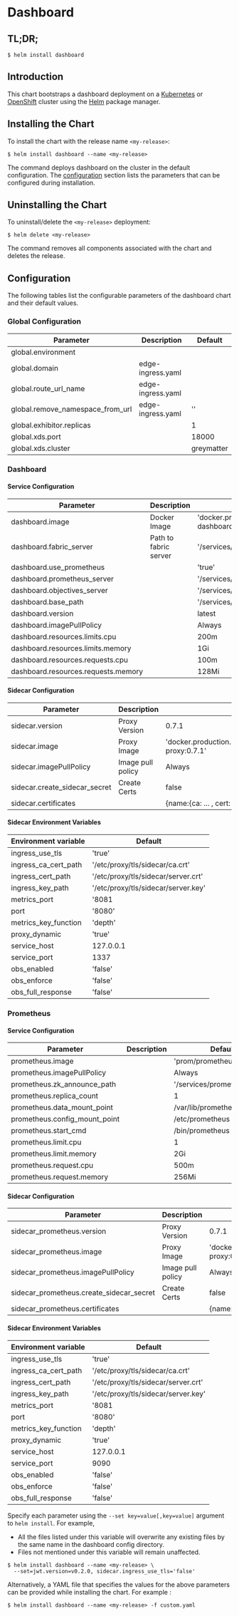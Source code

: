 # Dashboard

## TL;DR;

```console
$ helm install dashboard
```

## Introduction

This chart bootstraps a dashboard deployment on a [Kubernetes](http://kubernetes.io) or [OpenShift](https://www.openshift.com/) cluster using the [Helm](https://helm.sh) package manager.

## Installing the Chart

To install the chart with the release name `<my-release>`:

```console
$ helm install dashboard --name <my-release>
```

The command deploys dashboard on the cluster in the default configuration. The [configuration](#configuration) section lists the parameters that can be configured during installation.

## Uninstalling the Chart

To uninstall/delete the `<my-release>` deployment:

```console
$ helm delete <my-release>
```

The command removes all components associated with the chart and deletes the release.

## Configuration

The following tables list the configurable parameters of the dashboard chart and their default values.

### Global Configuration

| Parameter                        | Description       | Default    |
| -------------------------------- | ----------------- | ---------- |
| global.environment               |                   |            |
| global.domain                    | edge-ingress.yaml |            |
| global.route_url_name            | edge-ingress.yaml |            |
| global.remove_namespace_from_url | edge-ingress.yaml | ''         |
| global.exhibitor.replicas        |                   | 1          |
| global.xds.port                  |                   | 18000      |
| global.xds.cluster               |                   | greymatter |

### Dashboard

#### Service Configuration

| Parameter                           | Description           | Default                                                            |
| ----------------------------------- | --------------------- | ------------------------------------------------------------------ |
| dashboard.image                     | Docker Image          | 'docker.production.deciphernow.com/deciphernow/gm-dashboard:2.5.0' |
| dashboard.fabric_server             | Path to fabric server | '/services/catalog/0.3.6/'                                         |
| dashboard.use_prometheus            |                       | 'true'                                                             |
| dashboard.prometheus_server         |                       | '/services/prometheus/2.7.1/api/v1/'                               |
| dashboard.objectives_server         |                       | '/services/slo/0.4.0/'                                             |
| dashboard.base_path                 |                       | '/services/dashboard/latest'                                       |
| dashboard.version                   |                       | latest                                                             |
| dashboard.imagePullPolicy           |                       | Always                                                             |
| dashboard.resources.limits.cpu      |                       | 200m                                                               |
| dashboard.resources.limits.memory   |                       | 1Gi                                                                |
| dashboard.resources.requests.cpu    |                       | 100m                                                               |
| dashboard.resources.requests.memory |                       | 128Mi                                                              |

#### Sidecar Configuration

| Parameter                     | Description       | Default                                                        |
| ----------------------------- | ----------------- | -------------------------------------------------------------- |
| sidecar.version               | Proxy Version     | 0.7.1                                                          |
| sidecar.image                 | Proxy Image       | 'docker.production.deciphernow.com/deciphernow/gm-proxy:0.7.1' |
| sidecar.imagePullPolicy       | Image pull policy | Always                                                         |
| sidecar.create_sidecar_secret | Create Certs      | false                                                          |
| sidecar.certificates          |                   | {name:{ca: ... , cert: ... , key ...}}                         |

#### Sidecar Environment Variables

| Environment variable | Default                             |
| -------------------- | ----------------------------------- |
| ingress_use_tls      | 'true'                              |
| ingress_ca_cert_path | '/etc/proxy/tls/sidecar/ca.crt'     |
| ingress_cert_path    | '/etc/proxy/tls/sidecar/server.crt' |
| ingress_key_path     | '/etc/proxy/tls/sidecar/server.key' |
| metrics_port         | '8081                               |
| port                 | '8080'                              |
| metrics_key_function | 'depth'                             |
| proxy_dynamic        | 'true'                              |
| service_host         | 127.0.0.1                           |
| service_port         | 1337                                |
| obs_enabled          | 'false'                             |
| obs_enforce          | 'false'                             |
| obs_full_response    | 'false'                             |

### Prometheus

#### Service Configuration

| Parameter                     | Description | Default                      |
| ----------------------------- | ----------- | ---------------------------- |
| prometheus.image              |             | 'prom/prometheus:v2.7.1'     |
| prometheus.imagePullPolicy    |             | Always                       |
| prometheus.zk_announce_path   |             | '/services/prometheus/2.7.1' |
| prometheus.replica_count      |             | 1                            |
| prometheus.data_mount_point   |             | /var/lib/prometheus/data     |
| prometheus.config_mount_point |             | /etc/prometheus              |
| prometheus.start_cmd          |             | /bin/prometheus              |
| prometheus.limit.cpu          |             | 1                            |
| prometheus.limit.memory       |             | 2Gi                          |
| prometheus.request.cpu        |             | 500m                         |
| prometheus.request.memory     |             | 256Mi                        |

#### Sidecar Configuration

| Parameter                                | Description       | Default                                                        |
| ---------------------------------------- | ----------------- | -------------------------------------------------------------- |
| sidecar_prometheus.version               | Proxy Version     | 0.7.1                                                          |
| sidecar_prometheus.image                 | Proxy Image       | 'docker.production.deciphernow.com/deciphernow/gm-proxy:0.7.1' |
| sidecar_prometheus.imagePullPolicy       | Image pull policy | Always                                                         |
| sidecar_prometheus.create_sidecar_secret | Create Certs      | false                                                          |
| sidecar_prometheus.certificates          |                   | {name:{ca: ... , cert: ... , key ...}}                         |

#### Sidecar Environment Variables

| Environment variable | Default                             |
| -------------------- | ----------------------------------- |
| ingress_use_tls      | 'true'                              |
| ingress_ca_cert_path | '/etc/proxy/tls/sidecar/ca.crt'     |
| ingress_cert_path    | '/etc/proxy/tls/sidecar/server.crt' |
| ingress_key_path     | '/etc/proxy/tls/sidecar/server.key' |
| metrics_port         | '8081                               |
| port                 | '8080'                              |
| metrics_key_function | 'depth'                             |
| proxy_dynamic        | 'true'                              |
| service_host         | 127.0.0.1                           |
| service_port         | 9090                                |
| obs_enabled          | 'false'                             |
| obs_enforce          | 'false'                             |
| obs_full_response    | 'false'                             |

Specify each parameter using the `--set key=value[,key=value]` argument to `helm install`. For example,

- All the files listed under this variable will overwrite any existing files by the same name in the dashboard config directory.
- Files not mentioned under this variable will remain unaffected.

```console
$ helm install dashboard --name <my-release> \
  --set=jwt.version=v0.2.0, sidecar.ingress_use_tls='false'
```

Alternatively, a YAML file that specifies the values for the above parameters can be provided while installing the chart. For example :

```console
$ helm install dashboard --name <my-release> -f custom.yaml
```
